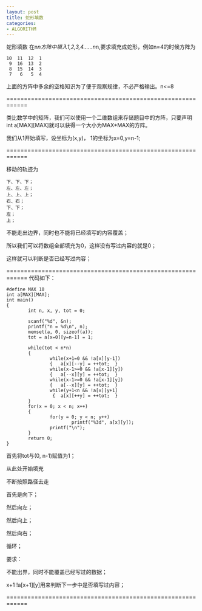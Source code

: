 ```yaml
---
layout: post
title: 蛇形填数
categories:
- ALGORITHM
---
```


蛇形填数
在n*n方阵中填入1,2,3,4……n*n,要求填充成蛇形，例如n=4的时候方阵为

    
    10	11	12	1
     9	16	13	2
     8	15	14	3
     7	 6	 5	4


上面的方阵中多余的空格知识为了便于观察规律，不必严格输出。n<=8

============================================================

类比数学中的矩阵，我们可以使用一个二维数组来存储题目中的方阵，只要声明
int a[MAX][MAX]就可以获得一个大小为MAX*MAX的方阵。

我们从1开始填写，设坐标为(x,y)，
1的坐标为x=0,y=n-1;

============================================================

移动的轨迹为

    下、下、下；
    左、左、左；
    上、上、上；
    右、右；
    下、下；
    左；
    上；
不能走出边界，同时也不能将已经填写的内容覆盖；

所以我们可以将数组全部填充为0，这样没有写过内容的就是0；

这样就可以判断是否已经写过内容；

============================================================
代码如下：

    
    #define MAX 10
    int a[MAX][MAX];
    int main()
    {
            int n, x, y, tot = 0;
    
            scanf("%d", &n);
            printf("n = %d\n", n);
            memset(a, 0, sizeof(a));
            tot = a[x=0][y=n-1] = 1;
    
            while(tot < n*n)
            {
                    while(x+1=0 && !a[x][y-1])
                    {	a[x][--y] = ++tot;	}
                    while(x-1>=0 && !a[x-1][y])
                    {	a[--x][y] = ++tot;	}
                    while(x-1>=0 && !a[x-1][y])
                    {	a[--x][y] = ++tot;	}
                    while(y+1<n && !a[x][y+1]
                     {	a[x][++y] = ++tot;	}
            }
            for(x = 0; x < n; x++)
            {
                    for(y = 0; y < n; y++)
                            printf("%3d", a[x][y]);
                    printf("\n");
            }
            return 0;
    }


首先将tot与(0, n-1)赋值为1；

从此处开始填充

不断按照路径去走


首先是向下；

然后向左；

然后向上；

然后向右；

循环；

要求：

不能出界，同时不能覆盖已经写过的数据；

x+1 !a[x+1][y]用来判断下一步中是否填写过内容；

============================================================
